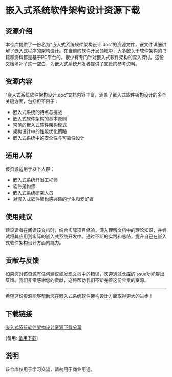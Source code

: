 # 嵌入式系统软件架构设计资源下载

## 资源介绍

本仓库提供了一份名为“嵌入式系统软件架构设计.doc”的资源文件，该文件详细讲解了嵌入式程序的架构设计。在当前的软件开发领域中，大多数关于软件架构的书籍和资料都是基于PC平台的，很少有专门针对嵌入式软件架构的深入探讨。这份文档填补了这一空白，为嵌入式系统开发者提供了宝贵的参考资料。

## 资源内容

“嵌入式系统软件架构设计.doc”文档内容丰富，涵盖了嵌入式软件架构设计的多个关键方面，包括但不限于：

- 嵌入式系统的特点与挑战
- 嵌入式软件架构的基本原则
- 常见的嵌入式软件架构模式
- 架构设计中的性能优化策略
- 嵌入式系统中的安全性与可靠性设计

## 适用人群

该资源适用于以下人群：

- 嵌入式系统开发工程师
- 软件架构师
- 嵌入式系统研究人员
- 对嵌入式软件架构感兴趣的学生和爱好者

## 使用建议

建议读者在阅读该文档时，结合实际项目经验，深入理解文档中的理论知识，并尝试将其应用到实际的嵌入式系统开发中。通过不断的实践和总结，提升自己在嵌入式软件架构设计方面的能力。

## 贡献与反馈

如果您对该资源有任何建议或发现文档中的错误，欢迎通过仓库的Issue功能提出反馈。我们非常感谢您的贡献，这将帮助我们不断完善这份宝贵的资源。

---

希望这份资源能够帮助您在嵌入式系统软件架构设计方面取得更大的进步！

## 下载链接
[嵌入式系统软件架构设计资源下载分享](https://pan.quark.cn/s/4ee1ec2c80c7) 

(备用: [备用下载](https://pan.baidu.com/s/12U4rbugLQrBjB0_rJtMmPg?pwd=1234))

## 说明

该仓库仅用于学习交流，请勿用于商业用途。
